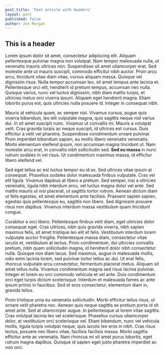 ```yaml
---
post_title: 'Test article with headers'
layout: post
published: false
author: Jon Morgan
---
```



## This is a header

Lorem ipsum dolor sit amet, consectetur adipiscing elit. Aliquam pellentesque pulvinar magna non volutpat. Nam tempor malesuada nulla, ut venenatis mauris ultrices non. Suspendisse sit amet ullamcorper erat. Sed molestie ante ut mauris suscipit, commodo efficitur nibh auctor. Proin arcu arcu, tincidunt vitae diam vitae, cursus aliquam massa. Quisque vel dignissim risus. Nulla tempor accumsan leo, sit amet tempus ante lacinia et. Pellentesque orci elit, hendrerit id pretium tempus, accumsan nec nulla. Quisque varius, nunc vel luctus dignissim, nibh diam mattis turpis, et ultricies metus orci viverra ipsum. Aliquam eget hendrerit magna. Etiam lobortis purus est, quis ultricies nulla posuere id. Integer in consequat nibh.

Mauris id vehicula quam, ac semper nisi. Vivamus cursus, augue quis viverra bibendum, leo elit vulputate magna, quis sagittis neque nisl varius dui. In sit amet suscipit nunc. Vivamus ut convallis mi. Mauris a volutpat velit. Cras gravida turpis ac neque suscipit, id ultrices est cursus. Duis efficitur a velit vel pharetra. Suspendisse condimentum ornare pulvinar. Proin imperdiet bibendum sapien, eu mollis libero venenatis venenatis. Morbi elementum eleifend ipsum, non accumsan magna tincidunt ut. Nam molestie arcu erat, in convallis nibh sollicitudin sed. **Sed eu massa** in nunc rutrum sodales in vel risus. Ut condimentum maximus massa, id efficitur libero eleifend vel.

Sed eget tellus ac est luctus tempor eu id ex. Sed ultrices vitae ipsum at consequat. Phasellus sodales dolor malesuada finibus vulputate. Cras vel elit ligula. Vivamus dapibus at libero a pretium. Sed semper, nisi a ultricies venenatis, ligula nibh interdum arcu, vel luctus magna dolor vel ante. Sed mattis mauris ut nisi placerat, ut sagittis tortor rutrum. Aenean dictum diam ut felis egestas, sit amet elementum ante facilisis. Praesent sapien sapien, egestas quis pellentesque eu, sagittis non libero. Sed dignissim posuere risus non dapibus. Vivamus interdum massa vestibulum quam tincidunt congue.

Curabitur a orci libero. Pellentesque finibus velit diam, eget ultricies dolor consequat eget. Cras ultrices, nibh quis gravida viverra, nibh sapien maximus felis, sit amet tristique leo elit et felis. Vestibulum interdum lorem vulputate auctor fringilla. Pellentesque massa diam, consectetur vitae iaculis et, vestibulum at lectus. Proin condimentum, dui ultricies convallis pretium, nibh quam sollicitudin magna, id hendrerit dolor nibh consectetur nulla. Quisque non diam lacus. Sed maximus, augue in malesuada mollis, odio enim lacinia lorem, sed pulvinar tortor tellus ac dui. Ut erat felis, rhoncus vulputate arcu consectetur, fermentum placerat metus. Aliquam sit amet tellus nulla. Vivamus condimentum magna sed risus lacinia pulvinar. Integer et lorem eu orci commodo vehicula et vel ante. Duis condimentum orci eget turpis dictum scelerisque. Interdum et malesuada fames ac ante ipsum primis in faucibus. Sed et eros consectetur, elementum diam in, gravida tellus.

Proin tristique urna eu venenatis sollicitudin. Morbi efficitur tellus risus, ut ornare velit pharetra nec. Aenean quis neque sagittis ex pretium porta id sit amet ante. Sed at ullamcorper augue. In pellentesque ut lorem vitae sagittis. Cras volutpat lacinia leo vel scelerisque. Phasellus cursus ullamcorper dolor, at vestibulum orci scelerisque vel. Etiam bibendum, nunc vel vehicula mollis, ligula turpis volutpat neque, quis iaculis leo eros in nibh. Cras risus lectus, posuere nec libero vitae, facilisis facilisis massa. Morbi sagittis efficitur ante ac venenatis. Nam rhoncus mi sit amet purus lobortis, eget rutrum magna dapibus. Quisque id sapien eget justo pharetra imperdiet ac non orci.
